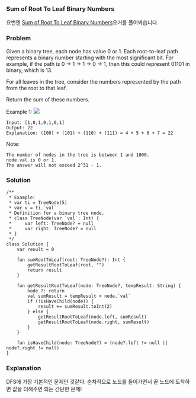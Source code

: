 ###  Sum of Root To Leaf Binary Numbers


요번엔 [Sum of Root To Leaf Binary Numbers](https://leetcode.com/problems/sum-of-root-to-leaf-binary-numbers/)요거를 풀어봐씁니다.

### Problem

Given a binary tree, each node has value 0 or 1.  Each root-to-leaf path represents a binary number starting with the most significant bit.  For example, if the path is 0 -> 1 -> 1 -> 0 -> 1, then this could represent 01101 in binary, which is 13.

For all leaves in the tree, consider the numbers represented by the path from the root to that leaf.

Return the sum of these numbers.

 

Example 1:
![](https://assets.leetcode.com/uploads/2019/04/04/sum-of-root-to-leaf-binary-numbers.png)


```
Input: [1,0,1,0,1,0,1]
Output: 22
Explanation: (100) + (101) + (110) + (111) = 4 + 5 + 6 + 7 = 22
```
 

Note:

```
The number of nodes in the tree is between 1 and 1000.
node.val is 0 or 1.
The answer will not exceed 2^31 - 1.
```

### Solution

```
/**
 * Example:
 * var ti = TreeNode(5)
 * var v = ti.`val`
 * Definition for a binary tree node.
 * class TreeNode(var `val`: Int) {
 *     var left: TreeNode? = null
 *     var right: TreeNode? = null
 * }
 */
class Solution {
    var result = 0

    fun sumRootToLeaf(root: TreeNode?): Int {
        getResultRootToLeaf(root, "")
        return result
    }

    fun getResultRootToLeaf(node: TreeNode?, tempResult: String) {
        node ?: return
        val sumResult = tempResult + node.`val`
        if (!isHaveChild(node)) {
            result += sumResult.toInt(2)
        } else {
            getResultRootToLeaf(node.left, sumResult)
            getResultRootToLeaf(node.right, sumResult)
        }
    }

    fun isHaveChild(node: TreeNode?) = (node?.left != null || node?.right != null)
}

```

### Explanation

DFS에 가장 기본적인 문제인 것같다. 순차적으로 노드를 들어가면서 끝 노드에 도착하면 값을 더해주면 되는 간단한 문제!